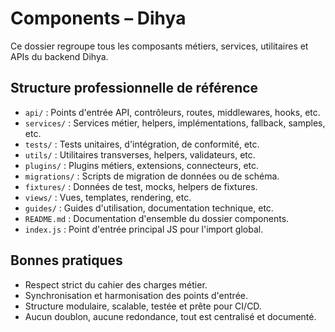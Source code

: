 # Components – Dihya

Ce dossier regroupe tous les composants métiers, services, utilitaires et APIs du backend Dihya.

## Structure professionnelle de référence
- `api/` : Points d'entrée API, contrôleurs, routes, middlewares, hooks, etc.
- `services/` : Services métier, helpers, implémentations, fallback, samples, etc.
- `tests/` : Tests unitaires, d'intégration, de conformité, etc.
- `utils/` : Utilitaires transverses, helpers, validateurs, etc.
- `plugins/` : Plugins métiers, extensions, connecteurs, etc.
- `migrations/` : Scripts de migration de données ou de schéma.
- `fixtures/` : Données de test, mocks, helpers de fixtures.
- `views/` : Vues, templates, rendering, etc.
- `guides/` : Guides d'utilisation, documentation technique, etc.
- `README.md` : Documentation d'ensemble du dossier components.
- `index.js` : Point d'entrée principal JS pour l'import global.

## Bonnes pratiques
- Respect strict du cahier des charges métier.
- Synchronisation et harmonisation des points d'entrée.
- Structure modulaire, scalable, testée et prête pour CI/CD.
- Aucun doublon, aucune redondance, tout est centralisé et documenté.
